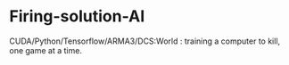 # Firing-solution-AI
CUDA/Python/Tensorflow/ARMA3/DCS:World : training a computer to kill, one game at a time.
